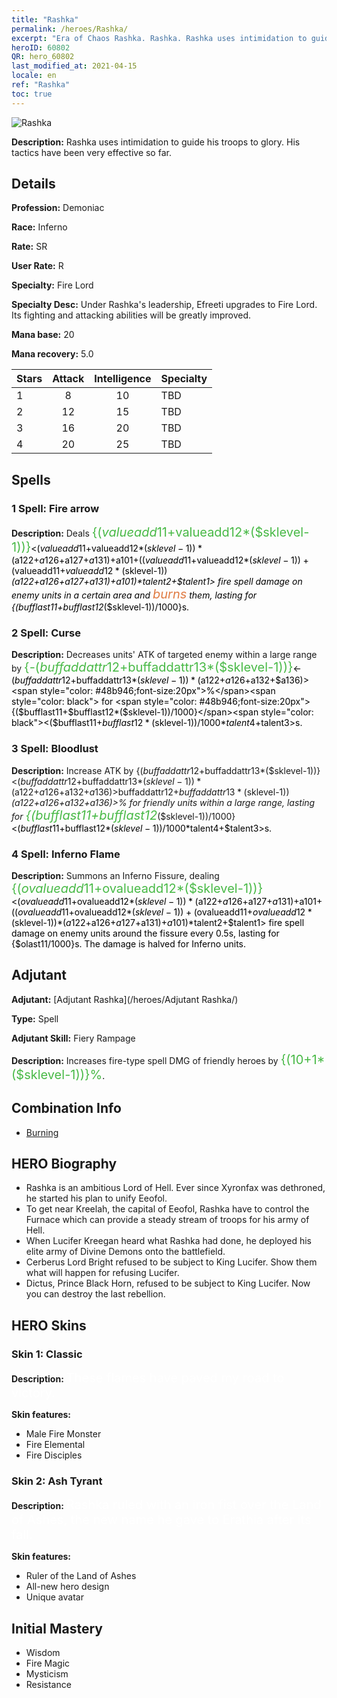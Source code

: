 ```yaml
---
title: "Rashka"
permalink: /heroes/Rashka/
excerpt: "Era of Chaos Rashka. Rashka. Rashka uses intimidation to guide his troops to glory. His tactics have been very effective so far."
heroID: 60802
QR: hero_60802
last_modified_at: 2021-04-15
locale: en
ref: "Rashka"
toc: true
---
```

  ![Rashka](/images/h/h_Rashka.jpg)

 **Description:** Rashka uses intimidation to guide his troops to glory. His tactics have been very effective so far.
## Details
 **Profession:** Demoniac

 **Race:** Inferno

 **Rate:** SR

 **User Rate:** R

 **Specialty:** Fire Lord

 **Specialty Desc:** Under Rashka's leadership, Efreeti upgrades to Fire Lord. Its fighting and attacking abilities will be greatly improved.

 **Mana base:** 20

 **Mana recovery:** 5.0


  | Stars   |     Attack     |  Intelligence  |      Specialty     |
  |---------|:---------------:|:---------------:|--------------------|
  |    1    | 8 | 10 | TBD |
  |    2    | 12 | 15 | TBD |
  |    3    | 16 | 20 | TBD |
  |    4    | 20 | 25 | TBD |

## Spells
### 1 Spell: Fire arrow
 **Description:** Deals <span style="color: #48b946;font-size:20px">{($valueadd11+$valueadd12*($sklevel-1))}</span><span style="color: black"><($valueadd11+$valueadd12*($sklevel-1))*($a122+$a126+$a127+$a131)+$a101+(($valueadd11+$valueadd12*($sklevel-1))+($valueadd11+$valueadd12*($sklevel-1))*($a122+$a126+$a127+$a131)+$a101)*$talent2+$talent1> fire spell damage on enemy units in a certain area and <span style="color: #e07c44;font-size:20px">burns</span><span style="color: black"> them, lasting for {($bufflast11+$bufflast12*($sklevel-1))/1000}s.

### 2 Spell: Curse
 **Description:** Decreases units' ATK of targeted enemy within a large range by <span style="color: #48b946;font-size:20px">{-($buffaddattr12+$buffaddattr13*($sklevel-1))}</span><span style="color: black"><-($buffaddattr12+$buffaddattr13*($sklevel-1))*($a122+$a126+$a132+$a136)><span style="color: #48b946;font-size:20px">%</span><span style="color: black"> for <span style="color: #48b946;font-size:20px">{($bufflast11+$bufflast12*($sklevel-1))/1000}</span><span style="color: black"><($bufflast11+$bufflast12*($sklevel-1))/1000*$talent4+$talent3>s.

### 3 Spell: Bloodlust
 **Description:** Increase ATK by {($buffaddattr12+$buffaddattr13*($sklevel-1))}<($buffaddattr12+$buffaddattr13*($sklevel-1))*($a122+$a126+$a132+$a136)>% and life drain by {($buffaddattr22+$buffaddattr23*($sklevel-1))}<($buffaddattr12+$buffaddattr13*($sklevel-1))*($a122+$a126+$a132+$a136)>% for friendly units within a large range, lasting for <span style="color: #48b946;font-size:20px">{($bufflast11+$bufflast12*($sklevel-1))/1000}</span><span style="color: black"><($bufflast11+$bufflast12*($sklevel-1))/1000*$talent4+$talent3>s.

### 4 Spell: Inferno Flame
 **Description:** Summons an Inferno Fissure, dealing <span style="color: #48b946;font-size:20px">{($ovalueadd11+$ovalueadd12*($sklevel-1))}</span><span style="color: black"><($ovalueadd11+$ovalueadd12*($sklevel-1))*($a122+$a126+$a127+$a131)+$a101+(($ovalueadd11+$ovalueadd12*($sklevel-1))+($ovalueadd11+$ovalueadd12*($sklevel-1))*($a122+$a126+$a127+$a131)+$a101)*$talent2+$talent1> fire spell damage on enemy units around the fissure every 0.5s, lasting for {$olast11/1000}s. The damage is halved for Inferno units.


## Adjutant

 **Adjutant:**  [Adjutant Rashka](/heroes/Adjutant Rashka/) 

 **Type:**  Spell 

 **Adjutant Skill:**  Fiery Rampage 

 **Description:** Increases fire-type spell DMG of friendly heroes by <span style="color: #48b946;font-size:20px">{(10+1*($sklevel-1))}%</span><span style="color: black">.

## Combination Info

* [Burning](/combination/Burning/) 

## HERO Biography
   - Rashka is an ambitious Lord of Hell. Ever since Xyronfax was dethroned, he started his plan to unify Eeofol.
   - To get near Kreelah, the capital of Eeofol, Rashka have to control the Furnace which can provide a steady stream of troops for his army of Hell.
   - When Lucifer Kreegan heard what Rashka had done, he deployed his elite army of Divine Demons onto the battlefield.
   - Cerberus Lord Bright refused to be subject to King Lucifer. Show them what will happen for refusing Lucifer.
   - Dictus, Prince Black Horn, refused to be subject to King Lucifer. Now you can destroy the last rebellion.

## HERO Skins
### Skin 1: **Classic**

 **Description:** <span style="color: #ffffff;font-size:20px">These flames have paved my road to victory. </span>

 **Skin features:** 

   - Male Fire Monster
   - Fire Elemental
   - Fire Disciples

### Skin 2: **Ash Tyrant**

 **Description:** <span style="color: #ffffff;font-size:20px">Rashka ruled with an iron fist over the Land of Ashes, the new name he gave to Erathia after its fall. </span>

 **Skin features:** 

   - Ruler of the Land of Ashes
   - All-new hero design
   - Unique avatar


## Initial Mastery
   - Wisdom
   - Fire Magic
   - Mysticism
   - Resistance
